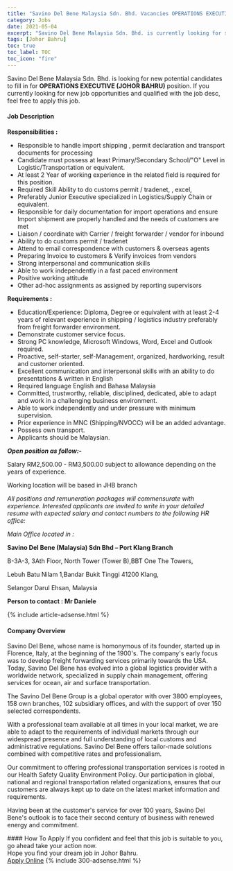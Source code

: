 ```yaml
---
title: "Savino Del Bene Malaysia Sdn. Bhd. Vacancies OPERATIONS EXECUTIVE (JOHOR BAHRU)" 
category: Jobs 
date: 2021-05-04 
excerpt: "Savino Del Bene Malaysia Sdn. Bhd. is currently looking for suitable person to fill in the OPERATIONS EXECUTIVE (JOHOR BAHRU) which based in Johor Bahru" 
tags: [Johor Bahru] 
toc: true 
toc_label: TOC 
toc_icon: "fire" 
--- 
```


<p>Savino Del Bene Malaysia Sdn. Bhd. is looking for new potential candidates to fill in for <b>OPERATIONS EXECUTIVE (JOHOR BAHRU)</b> position. If you currently looking for new job opportunities and qualified with the job desc, feel free to apply this job.
</p><div><div><h4>Job Description</h4></div><div><div><span><div><p><strong>Responsibilities :</strong></p><ul><li>Responsible to handle import shipping , permit declaration and transport documents for processing</li><li>Candidate must possess at least Primary/Secondary School/"O" Level in Logistic/Transportation or equivalent.</li><li>At least 2 Year of working experience in the related field is required for this position.</li><li>Required Skill Ability to do customs permit / tradenet, , excel,</li><li>Preferably Junior Executive specialized in Logistics/Supply Chain or equivalent.</li><li>Responsible for daily documentation for import operations and ensure Import shipment are properly handled and the needs of customers are met</li><li>Liaison / coordinate with Carrier / freight forwarder / vendor for inbound</li><li>Ability to do customs permit / tradenet</li><li>Attend to email correspondence with customers &amp; overseas agents</li><li>Preparing Invoice to customers &amp; Verify invoices from vendors</li><li>Strong interpersonal and communication skills</li><li>Able to work independently in a fast paced environment</li><li>Positive working attitude</li><li>Other ad-hoc assignments as assigned by reporting supervisors</li></ul><p><strong>Requirements :</strong></p><ul><li><span>Education/Experience: Diploma, Degree or equivalent with at least 2-4 years of relevant experience in shipping / logistics industry preferably from freight forwarder environment.</span></li><li><span>Demonstrate customer service focus.</span></li><li><span>Strong PC knowledge, Microsoft Windows, Word, Excel and Outlook required.</span></li><li><span>Proactive, self-starter, self-Management, organized, hardworking, result and customer oriented.</span></li><li><span>Excellent communication and interpersonal skills with an ability to do presentations &amp; written in English</span></li><li><span>Required language English and Bahasa Malaysia</span></li><li><span>Committed, trustworthy, reliable, disciplined, dedicated, able to adapt and work in a challenging business environment.</span></li><li><span>Able to work independently and under pressure with minimum supervision.</span></li><li><span>Prior experience in MNC (Shipping/NVOCC) will be an added advantage.</span></li><li><span>Possess own transport.</span></li><li><span>Applicants should be Malaysian.&#160;</span></li></ul><p><strong><em>Open position</em></strong><strong><em> as follow:-</em></strong></p><p>Salary RM2,5<span>00.00 - RM3,500.00 subject to allowance depending on the years of experience.</span></p><p>Working loc<span>ation will be based in JHB branch</span></p><p><em>All posit</em><em>ions and remuneration packages will commensurate with experience. Interested applicants are invited to write in your detailed resume with expected salary and contact numbers to the following HR office:&#160;</em></p><p><em>Main Office located in :</em></p><p><strong>Savino Del Bene (Malaysia) Sdn Bhd &#8211; Port Klang Branch</strong></p><p>B-3A-3, 3Ath Floor, North Tower (Tower B),BBT One The Towers,</p><p>Lebuh Batu Nilam 1,Bandar Bukit Tinggi 41200 Klang,</p><p>Selangor Darul Ehsan, Malaysia&#160;&#160;&#160;&#160;&#160;&#160;&#160;&#160;&#160;&#160;&#160;&#160;&#160;&#160;&#160;&#160;&#160;</p><p><strong>Person to contact : Mr Daniele</strong></p></div></span></div></div></div> 
{% include article-adsense.html %} 
<div><div><h4>Company Overview</h4></div><div><div><span><div><p>Savino Del Bene, whose name is homonymous of its founder, started up in Florence, Italy, at the beginning of the 1900's. The company's early focus was to develop freight forwarding services primarily towards the USA. Today, Savino Del Bene has evolved into a global logistics provider with a worldwide network, specialized in supply chain management, offering services for ocean, air and surface transportation.</p><p>The Savino Del Bene Group is a global operator with&#160;over 3800 employees, 158 own branches, 102 subsidiary offices, and with the support of&#160;over 150 selected correspondents.</p><p>With a professional team available at all times in your local market, we are able to adapt to the requirements of individual markets through our widespread presence and full understanding of local customs and administrative regulations. Savino Del Bene offers tailor-made solutions combined with competitive rates and professionalism.</p><p>Our commitment to offering professional transportation services is rooted in our&#160;Health Safety Quality Environment Policy. Our participation in global, national and regional transportation related organizations, ensures that our customers are always kept up to date on the latest market information and requirements.</p><p>Having been at the customer's service for over 100 years, Savino Del Bene's outlook is to face their second century of business with renewed energy and commitment.</p></div></span></div></div></div> 
#### How To Apply 
If you confident and feel that this job is suitable to you, go ahead take your action now. <br/> 
Hope you find your dream job in Johor Bahru. <br/> 
<a href="https://www.jobstreet.com.my/en/job/operations-executive-johor-bahru-4556290?jobId=jobstreet-my-job-4556290&" class="btn btn--info" target="_blank" rel="nofollow noopenner">Apply Online</a> 
{% include 300-adsense.html %} 